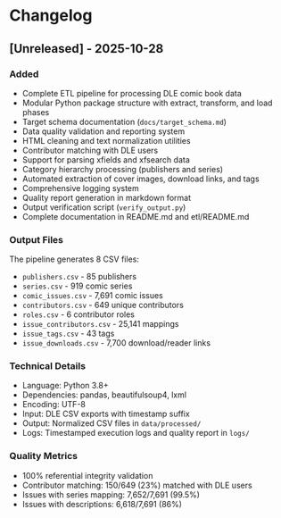 # Changelog

## [Unreleased] - 2025-10-28

### Added
- Complete ETL pipeline for processing DLE comic book data
- Modular Python package structure with extract, transform, and load phases
- Target schema documentation (`docs/target_schema.md`)
- Data quality validation and reporting system
- HTML cleaning and text normalization utilities
- Contributor matching with DLE users
- Support for parsing xfields and xfsearch data
- Category hierarchy processing (publishers and series)
- Automated extraction of cover images, download links, and tags
- Comprehensive logging system
- Quality report generation in markdown format
- Output verification script (`verify_output.py`)
- Complete documentation in README.md and etl/README.md

### Output Files
The pipeline generates 8 CSV files:
- `publishers.csv` - 85 publishers
- `series.csv` - 919 comic series
- `comic_issues.csv` - 7,691 comic issues
- `contributors.csv` - 649 unique contributors
- `roles.csv` - 6 contributor roles
- `issue_contributors.csv` - 25,141 mappings
- `issue_tags.csv` - 43 tags
- `issue_downloads.csv` - 7,700 download/reader links

### Technical Details
- Language: Python 3.8+
- Dependencies: pandas, beautifulsoup4, lxml
- Encoding: UTF-8
- Input: DLE CSV exports with timestamp suffix
- Output: Normalized CSV files in `data/processed/`
- Logs: Timestamped execution logs and quality report in `logs/`

### Quality Metrics
- 100% referential integrity validation
- Contributor matching: 150/649 (23%) matched with DLE users
- Issues with series mapping: 7,652/7,691 (99.5%)
- Issues with descriptions: 6,618/7,691 (86%)
